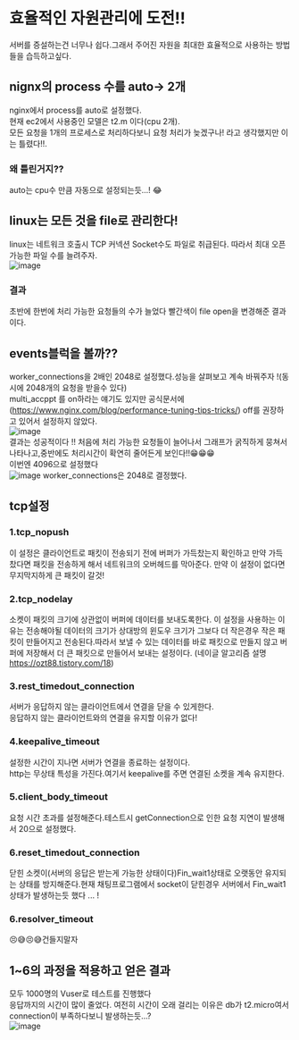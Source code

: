 # 효율적인 자원관리에 도전!!  
서버를 증설하는건 너무나 쉽다.그래서 주어진 자원을 최대한 효율적으로 사용하는 방법들을 습득하고싶다.  


## nignx의 process 수를 auto-> 2개 
  nginx에서 process를 auto로 설정했다.  
  현재 ec2에서 사용중인 모델은 t2.m 이다(cpu 2개).   
  모든 요청을 1개의 프로세스로 처리하다보니 요청 처리가 늦겠구나! 라고 생각했지만 이는 틀렸다!!.    
### 왜 틀린거지??
  auto는 cpu수 만큼 자동으로 설정되는듯...! 😂
  
## linux는 모든 것을 file로 관리한다!
  linux는 네트워크 호출시 TCP 커넥션 Socket수도 파일로 취급된다.
  따라서 최대 오픈 가능한 파일 수를 늘려주자.   
![image](https://user-images.githubusercontent.com/67067346/161112315-ce682e0f-988f-434e-b5e6-98e11277648e.png)
### 결과
  초반에 한번에 처리 가능한 요청들의 수가 늘었다 빨간색이 file open을 변경해준  결과이다.   
  
## events블럭을 볼까??
  worker_connections을 2배인 2048로 설정했다.성능을 살펴보고 계속 바꿔주자 !(동시에 2048개의 요청을 받을수 있다)  
  multi_accppt 를 on하라는 얘기도 있지만 공식문서에 (https://www.nginx.com/blog/performance-tuning-tips-tricks/) off를 권장하고 있어서 설정하지 않았다.   
  ![image](https://user-images.githubusercontent.com/67067346/161117726-b4894c5c-b006-491b-b6c4-bfe0a06061ed.png)   
   결과는 성공적이다 !! 처음에 처리 가능한 요청들이 늘어나서 그래프가 굵직하게 뭉쳐서 나타나고,중반에도 처리시간이 확연히 줄어든게 보인다!!😁😁😁  
   이번엔 4096으로 설정했다   
   ![image](https://user-images.githubusercontent.com/67067346/161124336-a4fed6b7-2ef7-44c7-96ec-0b8a1ae799b6.png)
   worker_connections은 2048로 결정했다.
   
 ## tcp설정
### 1.tcp_nopush 
이 설정은 클라이언트로 패킷이 전송되기 전에 버퍼가 가득찼는지 확인하고 만약 가득 찼다면   패킷을 전송하게 해서 네트워크의 오버헤드를 막아준다.  만약 이 설정이 없다면 무지막지하게 큰 패킷이 갈것!    
### 2.tcp_nodelay 
소켓이 패킷의 크기에 상관없이 버퍼에 데이터를 보내도록한다.  이 설정을 사용하는 이유는 전송해야될 데이터의 크기가 상대방의 윈도우 크기가 그보다 더 작은경우 작은 패킷이 만들어지고 전송된다.따라서 보낼 수 있는 데이터를 바로    패킷으로 만들지 않고 버퍼에 저장해서 더 큰 패킷으로 만들어서 보내는 설정이다.  (네이글 알고리즘 설명 https://ozt88.tistory.com/18)   
### 3.rest_timedout_connection 
서버가 응답하지 않는 클라이언트에서 연결을 닫을 수 있게한다.  
응답하지 않는 클라이언트와의 연결을 유지할 이유가 없다!  
### 4.keepalive_timeout
 설정한 시간이 지나면 서버가 연결을 종료하는 설정이다.  
 http는 무상태 특성을 가진다.여기서 keepalive를 주면 연결된 소켓을 계속 유지한다.
 
### 5.client_body_timeout
  요청 시간 초과를 설정해준다.테스트시  getConnection으로 인한 요청 지연이 발생해서 20으로 설정했다.
  
### 6.reset_timedout_connection
  닫힌 소켓이(서버의 응답은 받는게 가능한 상태이다)Fin_wait1상태로 오랫동안 유지되는 상태를 방지해준다.현재 채팅프로그램에서 socket이 닫힌경우 서버에서 Fin_wait1 상태가 발생하는듯 했다 ... !
  
### 6.resolver_timeout 
  😣😅😣😅건들지말자
  
## 1~6의 과정을 적용하고 얻은 결과
  모두 1000명의 Vuser로 테스트를 진행했다   
  응답까지의 시간이 많이 줄었다.
  여전히 시간이 오래 걸리는 이유은 db가 t2.micro여서 connection이 부족하다보니 발생하는듯...?   
![image](https://user-images.githubusercontent.com/67067346/161141817-0dc49a23-0717-41a0-8575-059c7b4c4e99.png)



    
   



  
